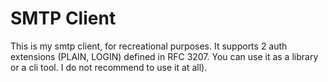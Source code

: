 # SMTP Client

This is my smtp client, for recreational purposes. It supports 2 auth extensions (PLAIN, LOGIN) defined in RFC 3207. You can use it as a library or a cli tool.
I do not recommend to use it at all).
